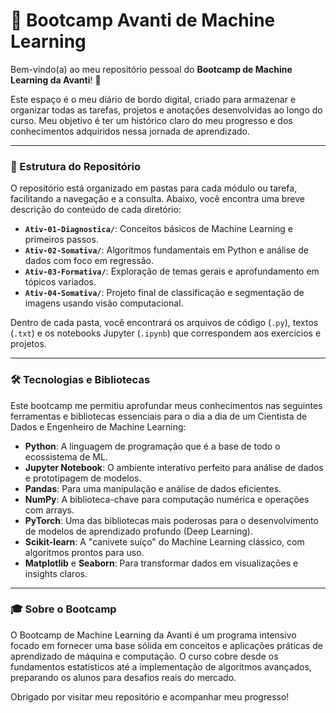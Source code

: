 # 🚀 Bootcamp Avanti de Machine Learning

Bem-vindo(a) ao meu repositório pessoal do **Bootcamp de Machine Learning da Avanti**! 🤖

Este espaço é o meu diário de bordo digital, criado para armazenar e organizar todas as tarefas, projetos e anotações desenvolvidas ao longo do curso. Meu objetivo é ter um histórico claro do meu progresso e dos conhecimentos adquiridos nessa jornada de aprendizado.

---

### 📂 Estrutura do Repositório

O repositório está organizado em pastas para cada módulo ou tarefa, facilitando a navegação e a consulta. Abaixo, você encontra uma breve descrição do conteúdo de cada diretório:

* **`Ativ-01-Diagnostica/`**: Conceitos básicos de Machine Learning e primeiros passos.
* **`Ativ-02-Somativa/`**: Algoritmos fundamentais em Python e análise de dados com foco em regressão.
* **`Ativ-03-Formativa/`**: Exploração de temas gerais e aprofundamento em tópicos variados.
* **`Ativ-04-Somativa/`**: Projeto final de classificação e segmentação de imagens usando visão computacional.

Dentro de cada pasta, você encontrará os arquivos de código (`.py`), textos (`.txt`) e os notebooks Jupyter (`.ipynb`) que correspondem aos exercícios e projetos.

---

### 🛠️ Tecnologias e Bibliotecas

Este bootcamp me permitiu aprofundar meus conhecimentos nas seguintes ferramentas e bibliotecas essenciais para o dia a dia de um Cientista de Dados e Engenheiro de Machine Learning:

* **Python**: A linguagem de programação que é a base de todo o ecossistema de ML.
* **Jupyter Notebook**: O ambiente interativo perfeito para análise de dados e prototipagem de modelos.
* **Pandas**: Para uma manipulação e análise de dados eficientes.
* **NumPy**: A biblioteca-chave para computação numérica e operações com arrays.
* **PyTorch**: Uma das bibliotecas mais poderosas para o desenvolvimento de modelos de aprendizado profundo (Deep Learning).
* **Scikit-learn**: A "canivete suíço" do Machine Learning clássico, com algoritmos prontos para uso.
* **Matplotlib** e **Seaborn**: Para transformar dados em visualizações e insights claros.

---

### 🎓 Sobre o Bootcamp

O Bootcamp de Machine Learning da Avanti é um programa intensivo focado em fornecer uma base sólida em conceitos e aplicações práticas de aprendizado de máquina e computação. O curso cobre desde os fundamentos estatísticos até a implementação de algoritmos avançados, preparando os alunos para desafios reais do mercado.

Obrigado por visitar meu repositório e acompanhar meu progresso!
